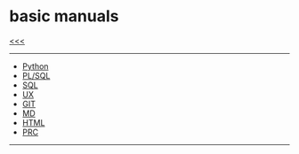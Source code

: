 
basic manuals
======

[<<<](https://github.com/ttltrk/PRG/blob/master/MAN.MD)

---

* [Python](https://github.com/ttltrk/PRG/blob/master/PY/DOC/OPYM/OPYM.MD)
* [PL/SQL](https://github.com/ttltrk/DB/blob/master/PLSQL/DOC/BPSM/BPSM.MD)
* [SQL](https://github.com/ttltrk/DB/blob/master/SQL/DOC/BSqlM/BSqlM.MD)
* [UX](https://github.com/ttltrk/ELSE/blob/master/SHELL/BUM/BUM.MD)
* [GIT](https://github.com/ttltrk/ELSE/blob/master/GIT/DOC/BGM/BGM.MD)
* [MD](https://github.com/ttltrk/ELSE/blob/master/MD/BMDM.MD)
* [HTML](https://github.com/ttltrk/WEB/blob/master/BHM/BHM.MD)
* [PRC](https://github.com/ttltrk/ELSE/blob/master/PRF/BPRCM/BPRCM.MD)

---
